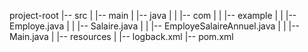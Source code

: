 
project-root
|-- src
|   |-- main
|       |-- java
|       |   |-- com
|       |       |-- example
|       |           |-- Employe.java
|       |           |-- Salaire.java
|       |           |-- EmployeSalaireAnnuel.java
|       |           |-- Main.java
|       |-- resources
|           |-- logback.xml
|-- pom.xml
